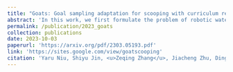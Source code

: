 ```yaml
---
title: "Goats: Goal sampling adaptation for scooping with curriculum reinforcement learning"
abstract: 'In this work, we first formulate the problem of robotic water scooping using goal-conditioned reinforcement learning. <br/><img src='/images/publications/2023_sensor.jpg'>'
permalink: /publication/2023_goats
collection: publications
date: 2023-10-03
paperurl: 'https://arxiv.org/pdf/2303.05193.pdf'
link: 'https://sites.google.com/view/goatscooping'
citation: 'Yaru Niu, Shiyu Jin, <u>Zeqing Zhang</u>, Jiacheng Zhu, Ding Zhao, Liangjun Zhang (2023). <br><i>IEEE/RSJ International Conference on Intelligent Robots and Systems (IROS)</i>.'
---
```


